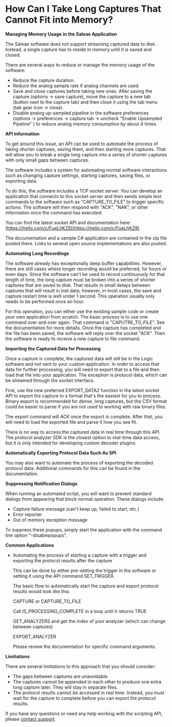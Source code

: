 # How Can I Take Long Captures That Cannot Fit into Memory?

**Managing Memory Usage in the Saleae Application**

The Saleae software does not support streaming captured data to disk. Instead, a single capture has to reside in memory until it is saved and closed.

There are several ways to reduce or manage the memory usage of the software:

* Reduce the capture duration.
* Reduce the analog sample rate if analog channels are used.
* Save and close captures before taking new ones. After saving the capture \(options -&gt; save capture\), move the capture to a new tab \(button next to the capture tab\) and then close it using the tab menu \(tab gear icon -&gt; close\).
* Disable analog up-sampled pipeline in the software preferences \(options -&gt; preferences -&gt; capture tab -&gt; uncheck "Enable Upsampled Pipeline" \) to reduce analog memory consumption by about 4 times.

**API Information**

To get around this issue, an API can be used to automate the process of taking shorter captures, saving them, and then starting more captures. That will allow you to break a single long capture into a series of shorter captures with only small gaps between captures.

The software includes a system for automating normal software interactions such as changing capture settings, starting captures, saving files, or exporting data.

To do this, the software includes a TCP socket server. You can develop an application that connects to this socket server and then sends simple text commands to the software such as "CAPTURE\_TO\_FILE" to trigger specific actions. The software will then respond with "ACK", "NAK", or other information once the command has executed.

You can find the latest socket API and documentation here: [https://trello.com/c/FueLhKZ8](https://trello.com/c/FueLhKZ8)

The documentation and a sample C\# application are contained in the zip file posted there. Links to several open source implementations are also posted.

**Automating Long Recordings**

The software already has exceptionally deep buffer capabilities. However, there are still cases where longer recording would be preferred, for hours or even days. Since the software can't be used to record continuously for that length of time, the long capture must be broken into a series of shorter captures that are saved to disk. That results in small delays between captures that will result in lost data; however, in most cases, the save and capture restart time is well under 1 second. This operation usually only needs to be performed once an hour.

For this operation, you can either use the existing sample code or create your own application from scratch. The basic process is to use one command over and over again. That command is "CAPUTRE\_TO\_FILE". See the documentation for more details. Once the capture has completed and the file has been saved, the software will reply over the socket "ACK". Then the software is ready to receive a new capture to file command.

**Importing the Captured Data for Processing**

Once a capture is complete, the captured data will still be in the Logic software and not sent to your custom application. In order to access that data for further processing, you will need to export that to a file and then load that file into your application. The exception is protocol data, which can be streamed through the socket interface.

First, use the new preferred EXPORT\_DATA2 function in the latest socket API to export the capture to a format that's the easiest for you to process. Binary export is recommended for dense, long captures, but the CSV format could be easier to parse if you are not used to working with raw binary files.

The export command will ACK once the export is complete. After that, you will need to load the exported file and parse it how you see fit.

There is no way to access the captured data in real time through this API. The protocol analyzer SDK is the closest option to real-time data access, but it is only intended for developing custom decoder plugins.

**Automatically Exporting Protocol Data Such As SPI**

You may also want to automate the process of exporting the decoded protocol data. Additional commands for this can be found in the documentation.

**Suppressing Notification Dialogs**

When running an automated script, you will want to prevent standard dialogs from appearing that block normal operation. These dialogs include:

* Capture failure message \(can't keep up, failed to start, etc.\)
* Error reporter
* Out of memory exception message

To suppress these popups, simply start the application with the command line option "-disablepopups".

**Common Applications**

* Automating the process of starting a capture with a trigger and exporting the protocol results after the capture

    This can be done by either pre-setting the trigger in the software or setting it using the API command SET\_TRIGGER.

    The basic flow to automatically start the capture and export protocol results would look like this:

    CAPTURE or CAPTURE\_TO\_FILE

    Call IS\_PROCESSING\_COMPLETE in a loop until it returns TRUE

    GET\_ANALYZERS and get the index of your analyzer \(which can change between captures\)

    EXPORT\_ANALYZER 

    Please review the documentation for specific command arguments.

**Limitations**

There are several limitations to this approach that you should consider:

* The gaps between captures are unavoidable.
* The captures cannot be appended to each other to produce one extra long capture later. They will stay in separate files.
* The protocol results cannot be accessed in real time. Instead, you must wait for the capture to complete before you can export the protocol results.

If you have any questions or need any help working with the scripting API, please [contact support](https://support.saleae.com/hc/en-us/requests/new).

